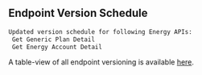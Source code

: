 
## Endpoint Version Schedule

```diff
Updated version schedule for following Energy APIs:
 Get Generic Plan Detail
 Get Energy Account Detail 
```

A table-view of all endpoint versioning is available <a href='includes/endpoint-version-schedule/#endpoint-version-schedule'>here</a>.
